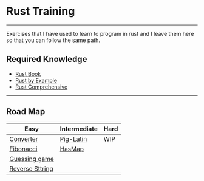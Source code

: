
# Rust Training
---
Exercises that I have used to learn to program in rust and I leave them here so that you can follow the same path.


## Required Knowledge

 - [Rust Book](https://doc.rust-lang.org/book/title-page.html)
 - [Rust by Example](https://doc.rust-lang.org/rust-by-example/hello.html)
 - [Rust Comprehensive](https://google.github.io/comprehensive-rust/es/index.html)

---
## Road Map


| Easy              | Intermediate               | Hard  |
|-------------------|----------------------------|-------|
| [Converter](./converter/)  | [Pig-Latin](./pig-latin/)  | WIP   |
| [Fibonacci](./fibonacci/)  | [HasMap](./hasMap-train/)  |       |
| [Guessing game](./guessing_game/) |                            |       |
| [Reverse Sttring](./reverse-string/) |                         |       |

